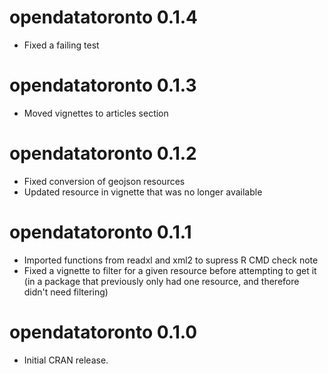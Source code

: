 # opendatatoronto 0.1.4

* Fixed a failing test

# opendatatoronto 0.1.3

* Moved vignettes to articles section

# opendatatoronto 0.1.2

* Fixed conversion of geojson resources
* Updated resource in vignette that was no longer available

# opendatatoronto 0.1.1

* Imported functions from readxl and xml2 to supress R CMD check note
* Fixed a vignette to filter for a given resource before attempting to get it (in a package that previously only had one resource, and therefore didn't need filtering) 

# opendatatoronto 0.1.0

* Initial CRAN release.
